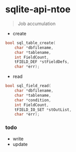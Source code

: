 # sqlite-api-ntoe
> Job accumulation  

* create
```cpp
bool sql_table_create(
    char *dbfilename, 
    char *tablename, 
    int FieldCount, 
    tFIELD_DEF *stFieldDefs, 
    char *err);
```

* read
```cpp
bool sql_field_read(
    char *dbfilename, 
    char *tablename, 
    char *condition, 
    int FieldCount, 
    tFIELD_IO_SET *stOutList,
    char *err);
```
### todo
* write
* update
